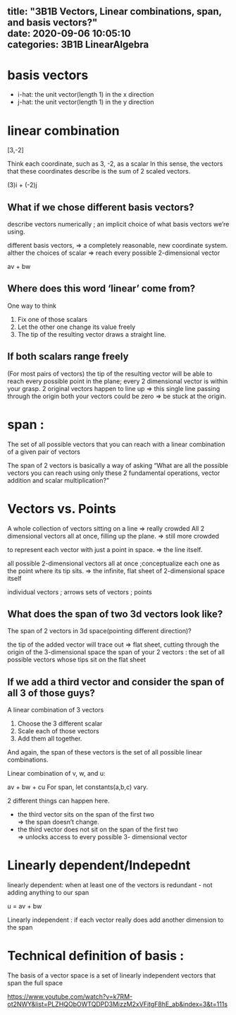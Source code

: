 title: "3B1B Vectors, Linear combinations, span, and basis vectors?"	
date: 2020-09-06 10:05:10	
categories: 3B1B LinearAlgebra
---	

<h1>basis vectors</h1>
<ul>
 <li>i-hat: the unit vector(length 1) in the x direction</li>
 <li>j-hat: the unit vector(length 1) in the y direction</li>
</ul>


<h1>linear combination </h1>

[3,-2]

Think each coordinate, such as 3, -2, as a scalar
In this sense, the vectors that these coordinates describe is the sum of 2 scaled vectors. 

(3)i + (-2)j 


<h2>What if we chose different basis vectors?</h2>

describe vectors numerically 
; an implicit choice of what basis vectors we’re using. 

different basis vectors, => a completely reasonable, new coordinate system. 
alther the choices of scalar => reach every possible 2-dimensional vector 


av + bw


<h2>Where does this word ‘linear’ come from? </h2>

One way to think 
<ol>
 <li>Fix one of those scalars</li>
 <li>Let the other one change its value freely</li>
 <li>The tip of the resulting vector draws a straight line. </li>
</ol>

<h2>If both scalars range freely</h2>

(For most pairs of vectors)  the tip of the resulting vector will be able to reach every possible point in the plane; every 2 dimensional vector is within your grasp. 
2 original vectors happen to line up => this single line passing through the origin
both your vectors could be zero => be stuck at the origin. 



<h1>span :</h1>

The set of all possible vectors that you can reach with a linear combination of a given pair of vectors

The span of 2 vectors is basically a way of asking “What are all the possible vectors you can reach using only these 2 fundamental operations, vector addition and scalar multiplication?”



<h1>Vectors vs. Points</h1>

A whole collection of vectors sitting on a line => really crowded
All 2 dimensional vectors all at once, filling up the plane. => still more crowded

to represent each vector with just a point in space. 
=> the line itself. 

all possible 2-dimensional vectors all at once 
;conceptualize each one as the point where its tip sits. 
=> the infinite, flat sheet of 2-dimensional space itself


individual vectors ;  arrows
sets of vectors ; points

 
<h2>What does the span of two 3d vectors look like?</h2>

The span of  2 vectors in 3d space(pointing different direction)?

the tip of the added vector will trace out => flat sheet, cutting through the origin of the 3-dimensional space
the span of your 2 vectors  : the set of all possible vectors whose tips sit on the flat sheet


<h2>If we add a third vector and consider the span of all 3 of those guys?</h2>

A linear combination of 3 vectors 
<ol>
 <li> Choose the 3 different scalar </li>
 <li> Scale each of those vectors </li>
 <li> Add them all together. </li>
</ol>

And again, the span of these vectors is the set of all possible linear combinations. 

Linear combination of v, w, and u:

av + bw + cu
For span, let constants(a,b,c) vary. 


2 different things can happen here. 
<ul>
 <li>the third vector sits on the span of the first two </li>
=> the span doesn’t change. 
 <li>the third vector does not sit on the span of the first two </li>
=> unlocks access to every possible 3- dimensional vector 
</ul>


<h1>Linearly dependent/Indepednt</h1>

linearly dependent: when at least one of the vectors is redundant - not adding anything to our span

u = av + bw

Linearly independent : if each vector really does add another dimension to the span



<h1>Technical definition of basis : </h1>
The basis of a vector space is a set of linearly independent vectors that span the full space



https://www.youtube.com/watch?v=k7RM-ot2NWY&list=PLZHQObOWTQDPD3MizzM2xVFitgF8hE_ab&index=3&t=111s


